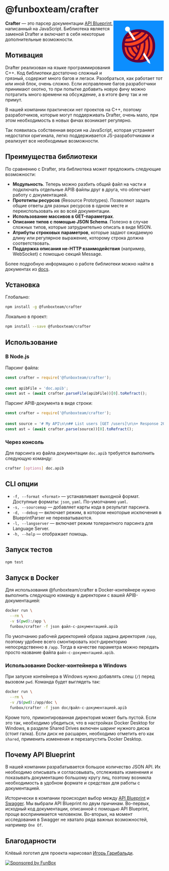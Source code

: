 # @funboxteam/crafter

<img align="right" width="160" height="160"
     alt="Crafter avatar"
     src="./logo.png">

**Crafter** — это парсер документации [API Blueprint](https://apiblueprint.org/), написанный на JavaScript.
Библиотека является заменой Drafter и включает в себя некоторые дополнительные возможности.

## Мотивация

Drafter реализован на языке программирования C++. Код библиотеки достаточно
сложный и грязный, содержит много багов и легаси. Разобраться, как работает тот
или иной блок, очень сложно. Если исправление багов разработчики принимают
охотно, то при попытке добавить новую фичу можно потратить много времени на обсуждение,
а в итоге фичу так и не примут.

В нашей компании практически нет проектов на C++, поэтому разработчиков, которые могут
поддерживать Drafter, очень мало, при этом необходимость в новых фичах возникает
регулярно.

Так появилась собственная версия на JavaScript, которая устраняет недостатки оригинала,
легко поддерживается JS-разработчиками и реализует все необходимые возможности.

## Преимущества библиотеки

По сравнению с Drafter, эта библиотека может предложить следующие возможности:

- **Модульность**. Теперь можно разбить общий файл на части и подключать отдельные APIB файлы друг в друга, что
  облегчает работу с документацией.
- **Прототипы ресурсов** (Resource Prototypes). Позволяют задать общие ответы для разных ресурсов в
  одном месте и переиспользовать их во всей документации.
- **Использование массивов в GET-параметрах**.
- **Описание типов с помощью JSON Schema**. Полезно в случае сложных типов, которые затруднительно описать в виде MSON.
- **Атрибуты строковых параметров**, которые задают ожидаемую длину или регулярное выражение, которому строка должна соответствовать.
- **Поддержка описания не-HTTP взаимодействия** (например, WebSocket) с помощью секций Message.

Более подробную информацию о работе библиотеки можно найти в документах из [docs](docs).

## Установка

Глобально:

```bash
npm install -g @funboxteam/crafter
```

Локально в проект:

```bash
npm install --save @funboxteam/crafter
```

## Использование

### В Node.js

Парсинг файла:

```javascript
const crafter = require('@funboxteam/crafter');

const apibFile = 'doc.apib';
const ast = (await crafter.parseFile(apibFile))[0].toRefract();
```

Парсинг APIB-документа в виде строки:

```javascript
const crafter = require('@funboxteam/crafter');

const source = '# My API\n\n## List users [GET /users]\n\n+ Response 200';
const ast = (await crafter.parse(source))[0].toRefract();
```

### Через консоль

Для парсинга из файла документации `doc.apib` требуется выполнить следующую
команду:

```bash
crafter [options] doc.apib
```

## CLI опции

- `-f, --format <format>` — устанавливает выходной формат. Доступные форматы: `json`, `yaml`. По-умолчанию `yaml`.
- `-s, --sourcemap` — добавляет карты кода в результат парсинга.
- `-d, --debug` — включает режим, в котором некоторые исключения в BlueprintParser не перехватываются.
- `-l, --langserver` — включает режим толерантного парсинга для Language Server.
- `-h, --help` — отображает помощь.

## Запуск тестов

```bash
npm test
```

## Запуск в Docker

Для использования @funboxteam/crafter в Docker-контейнере нужно выполнить следующую
команду в директории с вашей APIB-документацией:

```bash
docker run \
  --rm \
  -v $(pwd):/app \
  funbox/crafter -f json файл-с-документацией.apib
```

По умолчанию рабочей директорией образа задана директория `/app`, поэтому
удобнее всего смонтировать хост-директорию непосредственно в `/app`. Тогда в
качестве параметра можно передать просто название файла
`файл-с-документацией.apib`.

### Использование Docker-контейнера в Windows

При запуске контейнера в Windows нужно добавлять слеш (`/`) перед вызовом `pwd`.
Команда будет выглядеть так:

```bash
docker run \
  --rm \
  -v /$(pwd):/app/doc \
  funbox/crafter -f json doc/файл-с-документацией.apib
```

Кроме того, примонтированная директория может быть пустой. Если это так,
необходимо убедиться, что в настройках Docker Desktop for Windows, в разделе
Shared Drives включен шаринг нужного диска (стоит галка). Если диск не расшарен,
необходимо отметить его как `shared`, применить изменения и перезапустить Docker
Desktop.

## Почему API Blueprint

В нашей компании разрабатывается большое количество JSON API. Их необходимо
описывать и согласовывать, отслеживать изменения и показывать документацию
большому кругу лиц, поэтому возникла необходимость в удобном формате и средствах для
работы с документацией. 

Исторически в компании происходил выбор между
[API Blueprint](https://apiblueprint.org/) и [Swagger](https://swagger.io/). Мы
выбрали API Blueprint по двум причинам. Во-первых, исходный код документации,
описанной с помощью API Blueprint, проще воспринимается человеком. Во-вторых, на
момент исследования в Swagger не хватало ряда важных возможностей, например `One
Of`.

## Благодарности

Клёвый логотип для проекта нарисовал [Игорь Гарибальди](https://pandabanda.com/).

[![Sponsored by FunBox](https://funbox.ru/badges/sponsored_by_funbox_centered.svg)](https://funbox.ru)
